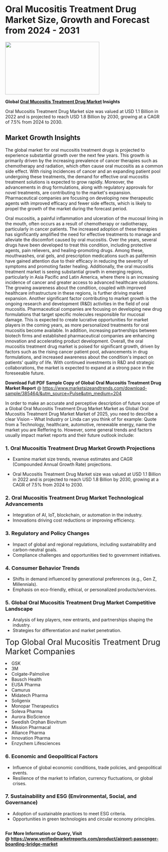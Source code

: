 <H1>Oral Mucositis Treatment Drug Market Size, Growth and Forecast from 2024 - 2031</H1><img class="aligncenter size-medium wp-image-584254" src="https://thirdeyenews.in/wp-content/uploads/2024/09/Global-Market-Research-300x168.jpeg" alt="" width="300" height="168" /><p><strong>Global&nbsp;<a href="https://www.marketsizeandtrends.com/download-sample/385464/&amp;utm_source=Pulse&amp;utm_medium=204">Oral Mucositis Treatment Drug Market</a> Insights</strong></p><p>Oral Mucositis Treatment Drug Market size was valued at USD 1.1 Billion in 2022 and is projected to reach USD 1.8 Billion by 2030, growing at a CAGR of 7.5% from 2024 to 2030.</p><p><h2>Market Growth Insights</h2> <p>The global market for oral mucositis treatment drugs is projected to experience substantial growth over the next few years. This growth is primarily driven by the increasing prevalence of cancer therapies such as chemotherapy and radiation, which often cause oral mucositis as a common side effect. With rising incidences of cancer and an expanding patient pool undergoing these treatments, the demand for effective oral mucositis treatment solutions is expected to grow rapidly. Moreover, the advancements in drug formulations, along with regulatory approvals for novel treatments, are contributing to the market's expansion. Pharmaceutical companies are focusing on developing new therapeutic agents with improved efficacy and fewer side effects, which is likely to propel the growth of the market during the forecast period. </p> <p>Oral mucositis, a painful inflammation and ulceration of the mucosal lining in the mouth, often occurs as a result of chemotherapy or radiotherapy, particularly in cancer patients. The increased adoption of these therapies has significantly amplified the need for effective treatments to manage and alleviate the discomfort caused by oral mucositis. Over the years, several drugs have been developed to treat this condition, including protective agents, pain relievers, and healing-promoting drugs. Among these, mouthwashes, oral gels, and prescription medications such as palifermin have gained attention due to their efficacy in reducing the severity of symptoms and promoting faster healing. Additionally, the oral mucositis treatment market is seeing substantial growth in emerging regions, particularly in Asia Pacific and Latin America, where there is an increasing incidence of cancer and greater access to advanced healthcare solutions. The growing awareness about the condition, coupled with improved healthcare infrastructure in these regions, is further driving market expansion. Another significant factor contributing to market growth is the ongoing research and development (R&D) activities in the field of oral mucositis. Pharmaceutical companies are focusing on developing new drug formulations that target specific molecules responsible for mucosal damage. This is expected to create lucrative opportunities for market players in the coming years, as more personalized treatments for oral mucositis become available. In addition, increasing partnerships between biotech firms and established pharmaceutical companies are enhancing innovation and accelerating product development. Overall, the oral mucositis treatment drug market is poised for significant growth, driven by factors such as the rising cancer patient pool, advancements in drug formulations, and increased awareness about the condition's impact on patients' quality of life. With continued investments in R&D and strategic collaborations, the market is expected to expand at a strong pace in the foreseeable future. </p><p><span class=""><strong>Download Full PDF Sample Copy of Global Oral Mucositis Treatment Drug Market Report</strong> @ <a href="https://www.marketsizeandtrends.com/download-sample/385464/&amp;utm_source=Pulse&amp;utm_medium=204" target="_blank">https://www.marketsizeandtrends.com/download-sample/385464/&amp;utm_source=Pulse&amp;utm_medium=204</a></span></p><p>In order to make an accurate and perceptive description of future scope of a Global&nbsp;Oral Mucositis Treatment Drug Market Market as Global&nbsp;Oral Mucositis Treatment Drug Market Market of 2025, you need to describe a clear Vision &ndash; What Industry or Linda can you think of for example: Quote from a Technology, healthcare, automotive, renewable energy, name the market you are Reffering to. However, some general trends and factors usually impact market reports and their future outlook include:</p><h3>1.&nbsp;<strong>Oral Mucositis Treatment Drug Market Growth Projections</strong></h3><ul><li>Examine market size trends, revenue estimates and CAGR (Compounded Annual Growth Rate) projections.</li><li><p>Oral Mucositis Treatment Drug Market size was valued at USD 1.1 Billion in 2022 and is projected to reach USD 1.8 Billion by 2030, growing at a CAGR of 7.5% from 2024 to 2030.</p></li></ul><h3>2.&nbsp;<strong>Oral Mucositis Treatment Drug Market Technological Advancements</strong></h3><ul><li>Integration of AI, IoT, blockchain, or automation in the industry.</li><li>Innovations driving cost reductions or improving efficiency.</li></ul><h3>3.&nbsp;<strong>Regulatory and Policy Changes</strong></h3><ul><li>Impact of global and regional regulations, including sustainability and carbon-neutral goals.</li><li>Compliance challenges and opportunities tied to government initiatives.</li></ul><h3>4.&nbsp;<strong>Consumer Behavior Trends</strong></h3><ul><li>Shifts in demand influenced by generational preferences (e.g., Gen Z, Millennials).</li><li>Emphasis on eco-friendly, ethical, or personalized products/services.</li></ul><h3>5.&nbsp;<strong>Global Oral Mucositis Treatment Drug Market Competitive Landscape</strong></h3><ul><li>Analysis of key players, new entrants, and partnerships shaping the industry.</li><li>Strategies for differentiation and market penetration.</li></ul><p data-pm-slice="1 1 []"><span style="color: inherit; font-family: inherit; font-size: 25px;">Top Global Oral Mucositis Treatment Drug Market Companies</span></p><div class="" data-test-id=""><p><li>GSK</li><li> 3M</li><li> Colgate-Palmolive</li><li> Bausch Health</li><li> EUSA Pharma</li><li> Camurus</li><li> Midatech Pharma</li><li> Soligenix</li><li> Monopar Therapeutics</li><li> Soleva Pharma</li><li> Aurora BioScience</li><li> Swedish Orphan Biovitrum</li><li> Mission Pharmacal</li><li> Alliance Pharma</li><li> Innovation Pharma</li><li> Enzychem Lifesciences</li></p></div><h3>6.&nbsp;<strong>Economic and Geopolitical Factors</strong></h3><ul><li>Influence of global economic conditions, trade policies, and geopolitical events.</li><li>Resilience of the market to inflation, currency fluctuations, or global crises.</li></ul><h3>7.&nbsp;<strong>Sustainability and ESG (Environmental, Social, and Governance)</strong></h3><ul><li>Adoption of sustainable practices to meet ESG criteria.</li><li>Opportunities in green technologies and circular economy principles.</li></ul><h2><strong style="font-size: 14px;">For More Information or Query, Visit @&nbsp;</strong><a style="background-color: #ffffff; font-size: 14px;" href="https://www.marketsizeandtrends.com/report/oral-mucositis-treatment-drug-market/" target="_blank">https://www.verifiedmarketreports.com/product/airport-passenger-boarding-bridge-market</a></h2>
